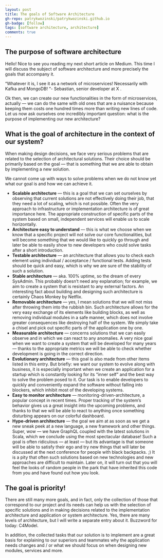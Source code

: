 ```yaml
---
layout: post
title: The goals of Software Architecture
gh-repo: patrykwozinski/patrykwozinski.github.io
gh-badge: [follow]
tags: [software architecture, architecture]
comments: true
---
```


## The purpose of software architecture
Hello! Nice to see you reading my next short article on Medium. This time I will discuss the subject of software architecture and more precisely the goals that accompany it.

“Whatever it is, I see it as a network of microservices! Necessarily with Kafka and MongoDB! “- Sebastian, senior developer at X .

Ok then, we can create our new functionalities in the form of microservices, actually — we can do the same with old ones that are a nuisance because keeping them costs one hundred times more than writing new lines of code. Let us now ask ourselves one incredibly important question: what is the purpose of implementing our new architecture?

## What is the goal of architecture in the context of our system?
When making design decisions, we face very serious problems that are related to the selection of architectural solutions. Their choice should be primarily based on the goal — that is something that we are able to obtain by implementing a new solution.

We cannot come up with ways to solve problems when we do not know yet what our goal is and how we can achieve it.
- **Scalable architecture** — this is a goal that we can set ourselves by observing that current solutions are not effectively doing their job, that they need a lot of scaling, which is not possible. Often the very approach to infrastructure or implementation architecture is of great importance here. The appropriate construction of specific parts of the system based on small, independent services will enable us to scale horizontally.
- **Architecture easy to understand** — this is what we choose when we know that a specific project will not solve our core functionalities, but will become something that we would like to quickly go through and later be able to easily show to new developers who could solve tasks after a short introduction.
- **Testable architecture** — an architecture that allows you to check each element using individual / acceptance / functional tests. Adding tests should be quick and easy, which is why we are sure of the stability of such a solution.
- **Stable architecture** — aka. 100% uptime, so the dream of every SysAdmin. This probably doesn’t need any explanation; for example, we aim to create a system that is resistant to any external factors. An interesting fact about building and designing such architecture is certainly Chaos Monkey by Netflix.
- **Removable architecture** — yes, I mean solutions that we will not miss after throwing them into the rubbish bin. Such architecture allows for the very easy exchange of its elements like building blocks, as well as removing individual modules in a safe manner, which does not involve greater consequences like destroying half of the system. We simply take a chisel and pick out specific parts of the application one by one.
- **Measurable architecture** — concerns solutions that we can easily observe and in which we can react to any anomalies. A very nice goal when we want to create a system that will be developed for many years — thanks to the appropriate metrics we will be able to check whether development is going in the correct direction.
- **Evolutionary architecture** — this goal is also made from other items listed in this entry. But briefly: we want our system to evolve along with business, it is especially important when we create an application for a startup which is constantly looking for its “inner self” and the best way to solve the problem posed to it. Our task is to enable developers to quickly and conveniently expand the software without falling into blockers, which inhibit most of the developing systems.
- **Easy to monitor architecture** — monitoring-driven-architecture, a popular concept in recent times. Proper tracking of the system’s behavior gives us a great insight into the upcoming problems, and thanks to that we will be able to react to anything once something disturbing appears on our colorful dashboard.
- **Hype-driven architecture** — the goal we aim at as soon as we get a new sneak peek at a new language, a new framework and other things. Super, wow — we have GraphQL coupled with the latest solutions in Scala, which we conclude using the most spectacular database! Such a goal is often ridiculous — at least — but its advantage is that someone will be able to satisfy their ego and try new things that will later be discussed at the next conference for people with black backpacks. ;) It is a pity that often such solutions based on new technologies and new approaches are difficult to maintain. Later on, it will turn out that you will feel the looks of random people in the park that have inherited this code from you and have found out how you look.


## The goal is priority!
There are still many more goals, and in fact, only the collection of those that correspond to our project and its needs can help us with the selection of specific solutions and in making decisions related to the implementation architecture and application or system architecture. Yes, there are many levels of architecture, but I will write a separate entry about it. Buzzword for today: C4Model.

In addition, the collected tasks that our solution is to implement are a great basis for explaining to our superiors and teammates why the application needs changes and / or what we should focus on when designing new modules, services and more.
